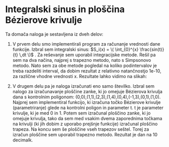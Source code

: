# Integralski sinus in ploščina Bézierove krivulje

Ta domača naloga je sestavljena iz dveh delov:

1. V prvem delu smo implementirali program za računanje vrednosti dane funkcije. Izbral sem integralski sinus: $S_i(x) = \( \int_{0}^{x} \frac{sin(t)}{t} \,dt \)$ . Za reševanje sem uporabil integracijske metode. Rešil pa sem na dva načina, najprej s trapezno metodo, nato s Simpsonovo metodo. Nato sem za obe metode pogledal na koliko podintervalov je treba razdeliti interval, da dobim rezultat z relativno natančnostjo 1e-10, za različne vhodne vrednosti x. Rezultate lahko vidimo na slikah:

2. V drugem delu pa je naloga izračunati eno samo številko. Izbral sem nalogo za izračunavanje ploščine zanke, ki jo omejuje Bézierova krivulja dana s kontrolnim poligonom: (0,0),(1,1),(2,3),(1,4),(0,4),(-1,3),(0,1),(1,0). Najprej sem implementiral funkcijo, ki izračuna točko Bézierove krivulje (parametriranje) glede na kontrolni poligon in parameter t. t je parameter krivulje, ki je med 0 in 1. Potem sem izračunal ploščino zanke, ki jo omejuje krivulja, tako da sem med vsakim dvema zaporednima točkama na krivulji (ki jih dobim z uporabo prejšnje funkcije) izračunal ploščino trapeza. Na koncu sem še ploščine vseh trapezov seštel. Torej za izračun ploščine sem uporabil trapezno metodo. Rezultat je dan na 10 decimalk.
